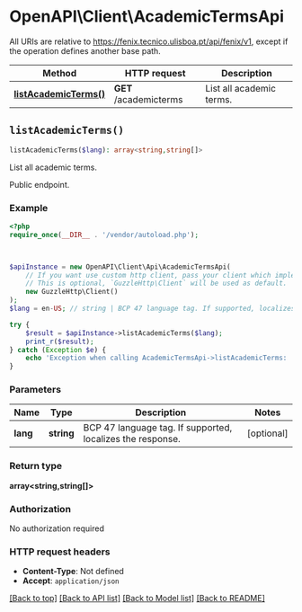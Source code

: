 # OpenAPI\Client\AcademicTermsApi

All URIs are relative to https://fenix.tecnico.ulisboa.pt/api/fenix/v1, except if the operation defines another base path.

| Method | HTTP request | Description |
| ------------- | ------------- | ------------- |
| [**listAcademicTerms()**](AcademicTermsApi.md#listAcademicTerms) | **GET** /academicterms | List all academic terms. |


## `listAcademicTerms()`

```php
listAcademicTerms($lang): array<string,string[]>
```

List all academic terms.

Public endpoint.

### Example

```php
<?php
require_once(__DIR__ . '/vendor/autoload.php');



$apiInstance = new OpenAPI\Client\Api\AcademicTermsApi(
    // If you want use custom http client, pass your client which implements `GuzzleHttp\ClientInterface`.
    // This is optional, `GuzzleHttp\Client` will be used as default.
    new GuzzleHttp\Client()
);
$lang = en-US; // string | BCP 47 language tag. If supported, localizes the response.

try {
    $result = $apiInstance->listAcademicTerms($lang);
    print_r($result);
} catch (Exception $e) {
    echo 'Exception when calling AcademicTermsApi->listAcademicTerms: ', $e->getMessage(), PHP_EOL;
}
```

### Parameters

| Name | Type | Description  | Notes |
| ------------- | ------------- | ------------- | ------------- |
| **lang** | **string**| BCP 47 language tag. If supported, localizes the response. | [optional] |

### Return type

**array<string,string[]>**

### Authorization

No authorization required

### HTTP request headers

- **Content-Type**: Not defined
- **Accept**: `application/json`

[[Back to top]](#) [[Back to API list]](../../README.md#endpoints)
[[Back to Model list]](../../README.md#models)
[[Back to README]](../../README.md)

